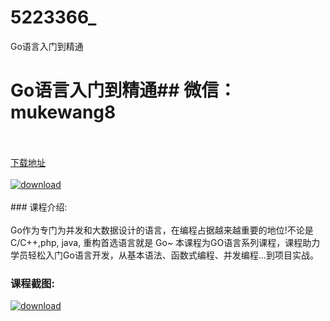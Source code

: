 # 5223366_
Go语言入门到精通
# Go语言入门到精通## 微信：mukewang8
<br/></br>[下载地址](http://www.36tz.cn/article/5223366 "下载地址")
<br/></br>[![download](http://36tz.cn/muke_img/2022_03_1-86-300x249.png "下载地址")](http://www.36tz.cn/article/5223366 "下载地址")
<br/></br>### 课程介绍:<br/></br>Go作为专门为并发和大数据设计的语言，在编程占据越来越重要的地位!不论是C/C++,php, java, 重构首选语言就是 Go~
本课程为GO语言系列课程，课程助力学员轻松入门Go语言开发，从基本语法、函数式编程、并发编程…到项目实战。

### 课程截图:
[![download](http://36tz.cn/muke_img/2021_12_2-3.png "下载地址")](http://www.36tz.cn/article/5223366 "下载地址")
